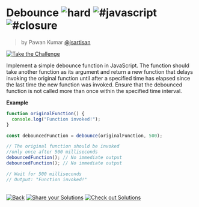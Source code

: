 <!--info-header-start--><h1>Debounce <img src="https://img.shields.io/badge/-hard-de3d37" alt="hard"/> <img src="https://img.shields.io/badge/-%23javascript-999" alt="#javascript"/> <img src="https://img.shields.io/badge/-%23closure-999" alt="#closure"/></h1><blockquote><p>by Pawan Kumar <a href="https://github.com/jsartisan" target="_blank">@jsartisan</a></p></blockquote><p><a href="https://frontend-challenges.com/challenges/6-debounce" target="_blank"><img src="https://img.shields.io/badge/-Take%20the%20Challenge-0d99ff?logo=javascript&logoColor=white" alt="Take the Challenge"/></a> </p><!--info-header-end-->

Implement a simple debounce function in JavaScript. The function should take another function as its argument and return a new function that delays invoking the original function until after a specified time has elapsed since the last time the new function was invoked. Ensure that the debounced function is not called more than once within the specified time interval.

**Example**

```js
function originalFunction() {
  console.log("Function invoked!");
}

const debouncedFunction = debounce(originalFunction, 500);

// The original function should be invoked
//only once after 500 milliseconds
debouncedFunction(); // No immediate output
debouncedFunction(); // No immediate output

// Wait for 500 milliseconds
// Output: "Function invoked!"
```

<!--info-footer-start--><br><a href="../../README.md" target="_blank"><img src="https://img.shields.io/badge/-Back-grey" alt="Back"/></a> <a href="https://github.com/jsartisan/frontend-challenges/issues/new?template=answer.md&labels=answer,6,undefined&title=6%20-%20Debounce%20-%20undefined&body=" target="_blank"><img src="https://img.shields.io/badge/-Share%20your%20Solutions-teal" alt="Share your Solutions"/></a> <a href="https://github.com/jsartisan/frontend-challenges/issues?q=label%3A6+label%3Aanswer+sort%3Areactions-%2B1-desc" target="_blank"><img src="https://img.shields.io/badge/-Check%20out%20Solutions-de5a77?logo=awesome-lists&logoColor=white" alt="Check out Solutions"/></a> <!--info-footer-end-->
